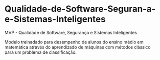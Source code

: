 # Qualidade-de-Software-Seguran-a-e-Sistemas-Inteligentes
MVP - Qualidade de Software, Segurança e Sistemas Inteligentes

Modelo treinadado para desempenho de alunos do ensino médio em matemática através do aprendizado de máquinas com métodos clássico para um problema de classificação.
